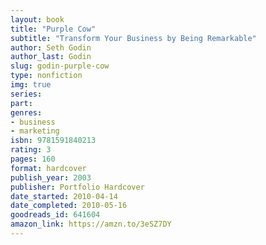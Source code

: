 ```yaml
---
layout: book
title: "Purple Cow"
subtitle: "Transform Your Business by Being Remarkable"
author: Seth Godin
author_last: Godin
slug: godin-purple-cow
type: nonfiction
img: true
series: 
part: 
genres:
- business
- marketing
isbn: 9781591840213
rating: 3
pages: 160
format: hardcover
publish_year: 2003
publisher: Portfolio Hardcover
date_started: 2010-04-14
date_completed: 2010-05-16
goodreads_id: 641604
amazon_link: https://amzn.to/3eSZ7DY
---
```

